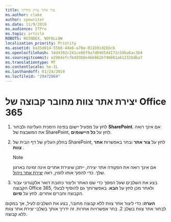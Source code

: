 ```yaml
---
title: צור אתר צוות מודרני
ms.author: clake
author: spowriter
ms.date: 11/9/2018
ms.audience: ITPro
ms.topic: article
ROBOTS: NOINDEX, NOFOLLOW
localization_priority: Priority
ms.assetid: ba35d814-55b8-44e6-a70e-011b91d2bbcb
ms.openlocfilehash: 34d4392c241ce66f9a7d0465d4172c59ba6ac3b4
ms.sourcegitcommit: e2864efcfb493b6e46b662b746661a61232bdba7
ms.translationtype: MT
ms.contentlocale: he-IL
ms.lasthandoff: 01/24/2019
ms.locfileid: "29472864"
---
```

# <a name="create-an-office-365-group-connected-team-site"></a>יצירת אתר צוות מחובר קבוצה של Office 365

1. לחץ על מפעיל יישום בפינה הימנית העליונה ולבחור **SharePoint**. אם אינך רואה את המשבצת של SharePoint, לחץ על **כל היישומים**.
    
2. בחלק העליון של דף הבית של SharePoint, לחץ על **צור אתר** ובחר באפשרות **אתר צוות** . 
    
    > [!NOTE]
    > אם אינך רואה את הפקודה אתר יצירה, ייתכן שיצירת אתרים אינה זמינה בארגון שלך. כדי להפוך אותו לזמין, ראה [יצירת אתר ניהול](https://go.microsoft.com/fwlink/?linkid=2009644). 
  
3. בצע את השלבים שעל המסך כדי שם האתר וליצור כתובת דואר אלקטרוני עבור הקבוצה Office 365, ולאחר מכן לחץ על **הבא**. באפשרותך גם להוסיף לבעלי הקבוצה וחברים אחרים. לחץ על **סיום**.
  
 **הערה:** כדי ליצור אתר צוות ללא קבוצה מחובר, בצע את השלבים לעיל, אך במקום לבחור אתר צוות בשלב 2. בחר אפשרויות אחרות. זה ידריך אותך בשלבי יצירת אתר צוות ללא קבוצה. 
    


